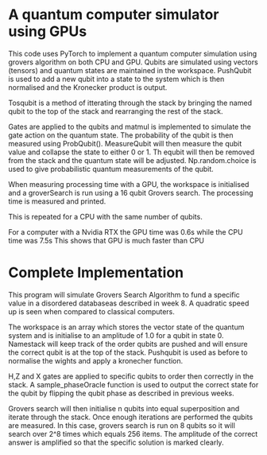 # A quantum computer simulator using GPUs #
This code uses PyTorch to implement a quantum computer simulation using grovers algorithm on both CPU and GPU. Qubits are simulated using vectors (tensors) and quantum states are maintained in the workspace. PushQubit is used to add a new qubit into a state to the system which is then normalised and the Kronecker product is output. 

Tosqubit is a method of itterating through the stack by bringing the named qubit to the top of the stack and rearranging the rest of the stack. 

Gates are applied to the qubits and matmul is implemented to simulate the gate action on the quantum state. The probability of the qubit is then measured using ProbQubit(). MeasureQubit will then measure the qubit value and collapse the state to either 0 or 1. Th equbit will then be removed from the stack and the quantum state will be adjusted. Np.random.choice is used to give probabilistic quantum measurements of the qubit.

When measuring processing time with a GPU, the workspace is initialised and a groverSearch is run using a 16 qubit Grovers search. The processing time is measured and printed.

This is repeated for a CPU with the same number of qubits. 

For a computer with a Nvidia RTX the GPU time was 0.6s while the CPU time was 7.5s This shows that GPU is much faster than CPU

# Complete Implementation #
This program will simulate Grovers Search Algorithm to fund a specific value in a disordered databaseas described in week 8. A quadratic speed up is seen when compared to classical computers.

The workspace is an array which stores the vector state of the quantum system and is initialise to an amplitude of 1.0 for a qubit in state 0. Namestack will keep track of the order qubits are pushed and will ensure the correct qubit is at the top of the stack. Pushqubit is used as before to normalise the wights and apply a kronecher function. 

H,Z and X gates are applied to specific qubits to order then correctly in the stack. A sample_phaseOracle function is used to output the correct state for the qubit by flipping the qubit phase as described in previous weeks. 

Grovers search will then initialise n qubits into equal superposition and iterate through the stack. Once enough iterations are performed the qubits are measured. In this case, grovers search is run on 8 qubits so it will search over 2^8 times which equals 256 items.  The amplitude of the correct answer is amplified so that the specific solution is marked clearly.

